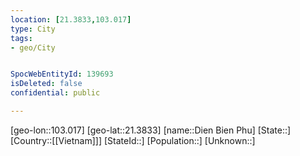 ```yaml
---
location: [21.3833,103.017]
type: City
tags:
- geo/City


SpocWebEntityId: 139693
isDeleted: false
confidential: public

---
```

[geo-lon::103.017]
[geo-lat::21.3833]
[name::Dien Bien Phu]
[State::]
[Country::[[Vietnam]]]
[StateId::]
[Population::]
[Unknown::]

